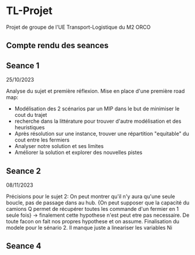 # TL-Projet
Projet de groupe de l'UE Transport-Logistique du M2 ORCO

## Compte rendu des seances
## Seance 1
25/10/2023

Analyse du sujet et première réflexion.
Mise en place d'une première road map:
- Modélisation des 2 scénarios par un MIP dans le but de minimiser le cout du trajet
- recherche dans la littérature pour trouver d'autre modélisation et des heuristiques 
- Après résolution sur une instance, trouver une répartition "equitable" du cout entre les fermiers
- Analyser notre solution et ses limites
- Améliorer la solution et explorer des nouvelles pistes

## Seance 2
08/11/2023

Précisions pour le sujet 2:
On peut montrer qu'il n'y aura qu'une seule boucle, pas de passage dans au hub.
{On peut supposer que la capacité du camions Q permet de récupérer toutes les commande d'un fermier en 1 seule fois} -> finalement cette hypothese n'est peut etre pas necessaire.
De toute facon on fait nos propres hypothese et on assume.
Finalisation du modele pour le sénario 2. Il manque juste a lineariser les variables Ni

## Seance 4
